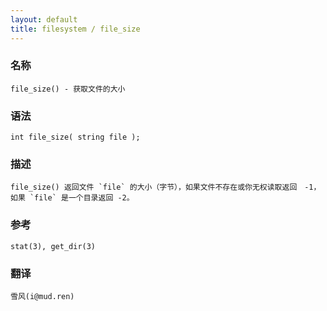 ```yaml
---
layout: default
title: filesystem / file_size
---
```


### 名称

    file_size() - 获取文件的大小

### 语法

    int file_size( string file );

### 描述

    file_size() 返回文件 `file` 的大小（字节），如果文件不存在或你无权读取返回　-1，如果 `file` 是一个目录返回 -2。

### 参考

    stat(3), get_dir(3)

### 翻译

    雪风(i@mud.ren)
